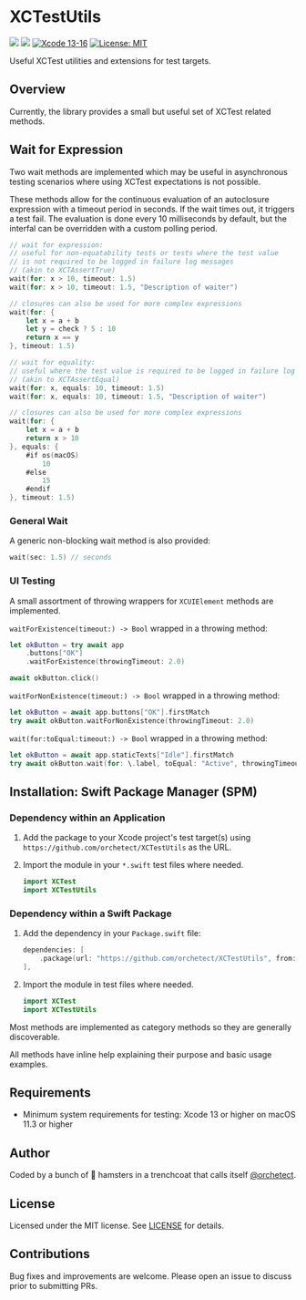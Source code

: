 # XCTestUtils

[![](https://img.shields.io/endpoint?url=https%3A%2F%2Fswiftpackageindex.com%2Fapi%2Fpackages%2Forchetect%2FXCTestUtils%2Fbadge%3Ftype%3Dplatforms)](https://swiftpackageindex.com/orchetect/XCTestUtils) [![](https://img.shields.io/endpoint?url=https%3A%2F%2Fswiftpackageindex.com%2Fapi%2Fpackages%2Forchetect%2FXCTestUtils%2Fbadge%3Ftype%3Dswift-versions)](https://swiftpackageindex.com/orchetect/XCTestUtils) [![Xcode 13-16](https://img.shields.io/badge/Xcode-13–16-blue.svg?style=flat)](https://developer.apple.com/swift) [![License: MIT](http://img.shields.io/badge/license-MIT-lightgrey.svg?style=flat)](https://github.com/orchetect/XCTestUtils/blob/main/LICENSE)

Useful XCTest utilities and extensions for test targets.

## Overview

Currently, the library provides a small but useful set of XCTest related methods.

## Wait for Expression

Two wait methods are implemented which may be useful in asynchronous testing scenarios where using XCTest expectations is not possible.

These methods allow for the continuous evaluation of an autoclosure expression with a timeout period in seconds. If the wait times out, it triggers a test fail. The evaluation is done every 10 milliseconds by default, but the interfal can be overridden with a custom polling period.

```swift
// wait for expression:
// useful for non-equatability tests or tests where the test value
// is not required to be logged in failure log messages
// (akin to XCTAssertTrue)
wait(for: x > 10, timeout: 1.5)
wait(for: x > 10, timeout: 1.5, "Description of waiter")

// closures can also be used for more complex expressions
wait(for: {
    let x = a + b
    let y = check ? 5 : 10
    return x == y
}, timeout: 1.5)
```

```swift
// wait for equality:
// useful where the test value is required to be logged in failure log messages
// (akin to XCTAssertEqual)
wait(for: x, equals: 10, timeout: 1.5)
wait(for: x, equals: 10, timeout: 1.5, "Description of waiter")

// closures can also be used for more complex expressions
wait(for: {
    let x = a + b
    return x > 10
}, equals: {
    #if os(macOS)
        10
    #else
        15
    #endif
}, timeout: 1.5)
```

### General Wait

A generic non-blocking wait method is also provided:

```swift
wait(sec: 1.5) // seconds
```

### UI Testing

A small assortment of throwing wrappers for `XCUIElement` methods are implemented.

`waitForExistence(timeout:) -> Bool` wrapped in a throwing method:

```swift
let okButton = try await app
    .buttons["OK"]
    .waitForExistence(throwingTimeout: 2.0)

await okButton.click()
```

`waitForNonExistence(timeout:) -> Bool` wrapped in a throwing method:

```swift
let okButton = await app.buttons["OK"].firstMatch
try await okButton.waitForNonExistence(throwingTimeout: 2.0)
```

`wait(for:toEqual:timeout:) -> Bool` wrapped in a throwing method:

```swift
let okButton = await app.staticTexts["Idle"].firstMatch
try await okButton.wait(for: \.label, toEqual: "Active", throwingTimeout: 2.0)
```

## Installation: Swift Package Manager (SPM)

### Dependency within an Application

1. Add the package to your Xcode project's test target(s) using `https://github.com/orchetect/XCTestUtils` as the URL.

2. Import the module in your `*.swift` test files where needed.

   ```swift
   import XCTest
   import XCTestUtils
   ```

### Dependency within a Swift Package

1. Add the dependency in your `Package.swift` file:

   ```swift
   dependencies: [
       .package(url: "https://github.com/orchetect/XCTestUtils", from: "1.1.2")
   ],
   ```

2. Import the module in test files where needed.

   ```swift
   import XCTest
   import XCTestUtils
   ```

Most methods are implemented as category methods so they are generally discoverable.

All methods have inline help explaining their purpose and basic usage examples.

## Requirements

- Minimum system requirements for testing: Xcode 13 or higher on macOS 11.3 or higher

## Author

Coded by a bunch of 🐹 hamsters in a trenchcoat that calls itself [@orchetect](https://github.com/orchetect).

## License

Licensed under the MIT license. See [LICENSE](https://github.com/orchetect/XCTestUtils/blob/master/LICENSE) for details.

## Contributions

Bug fixes and improvements are welcome. Please open an issue to discuss prior to submitting PRs.

